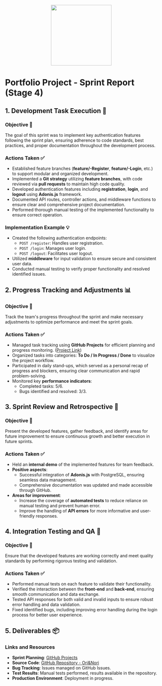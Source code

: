 <p align="center"><img src="https://github.com/thomas-maye/OriAndNori/blob/main/Stage%202/images/Ori%26Nori%20-%20Logo.png" width="200"/></p>

# Portfolio Project - Sprint Report (Stage 4)

## 1. Development Task Execution 🚀

### Objective 🎯

The goal of this sprint was to implement key authentication features following the sprint plan, ensuring adherence to code standards, best practices, and proper documentation throughout the development process.

### Actions Taken ✅

- Established feature branches (**feature/-Register**, **feature/-Login**, etc.) to support modular and organized development.
- Implemented a **Git strategy** utilizing **feature branches**, with code reviewed via **pull requests** to maintain high code quality.
- Developed authentication features including **registration**, **login**, and **logout** using **Adonis.js** framework.
- Documented API routes, controller actions, and middleware functions to ensure clear and comprehensive project documentation.
- Performed thorough manual testing of the implemented functionality to ensure correct operation.

### Implementation Example 💡

- Created the following authentication endpoints:
  - `POST /register`: Handles user registration.
  - `POST /login`: Manages user login.
  - `POST /logout`: Facilitates user logout.
- Utilized **middleware** for input validation to ensure secure and consistent user data.
- Conducted manual testing to verify proper functionality and resolved identified issues.

## 2. Progress Tracking and Adjustments 📊

### Objective 🎯

Track the team's progress throughout the sprint and make necessary adjustments to optimize performance and meet the sprint goals.

### Actions Taken ✅

- Managed task tracking using **GitHub Projects** for efficient planning and progress monitoring. ([Project Link](https://github.com/users/thomas-maye/projects/1))
- Organized tasks into categories: **To Do / In Progress / Done** to visualize the project workflow.
- Participated in daily stand-ups, which served as a personal recap of progress and blockers, ensuring clear communication and rapid problem-solving.
- Monitored key **performance indicators**:
  - Completed tasks: 5/6.
  - Bugs identified and resolved: 3/3.

## 3. Sprint Review and Retrospective 🔄

### Objective 🎯

Present the developed features, gather feedback, and identify areas for future improvement to ensure continuous growth and better execution in future sprints.

### Actions Taken ✅

- Held an **internal demo** of the implemented features for team feedback.
- **Positive aspects**:
  - Successful integration of **Adonis.js** with PostgreSQL, ensuring seamless data management.
  - Comprehensive documentation was updated and made accessible through GitHub.
- **Areas for improvement**:
  - Increase the coverage of **automated tests** to reduce reliance on manual testing and prevent human error.
  - Improve the handling of **API errors** for more informative and user-friendly responses.

## 4. Integration Testing and QA 🧪

### Objective 🎯

Ensure that the developed features are working correctly and meet quality standards by performing rigorous testing and validation.

### Actions Taken ✅

- Performed manual tests on each feature to validate their functionality.
- Verified the interaction between the **front-end** and **back-end**, ensuring smooth communication and data exchange.
- Tested API responses for both valid and invalid inputs to ensure robust error handling and data validation.
- Fixed identified bugs, including improving error handling during the login process for better user experience.

## 5. Deliverables 📦

### Links and Resources

- **Sprint Planning**: [GitHub Projects](https://github.com/users/thomas-maye/projects/1)
- **Source Code**: [GitHub Repository - Ori&Nori](https://github.com/thomas-maye/OriAndNori)
- **Bug Tracking**: Issues managed on GitHub Issues.
- **Test Results**: Manual tests performed, results available in the repository.
- **Production Environment**: Deployment in progress.
